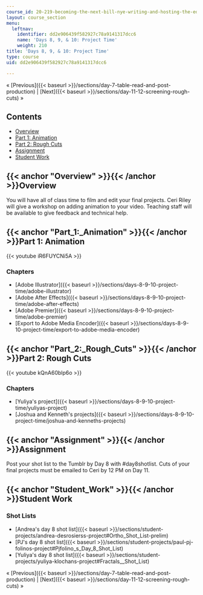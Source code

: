```yaml
---
course_id: 20-219-becoming-the-next-bill-nye-writing-and-hosting-the-educational-show-january-iap-2015
layout: course_section
menu:
  leftnav:
    identifier: dd2e906439f582927c78a9141317dcc6
    name: 'Days 8, 9, & 10: Project Time'
    weight: 210
title: 'Days 8, 9, & 10: Project Time'
type: course
uid: dd2e906439f582927c78a9141317dcc6

---
```


« [Previous]({{< baseurl >}}/sections/day-7-table-read-and-post-production) | [Next]({{< baseurl >}}/sections/day-11-12-screening-rough-cuts) »

Contents
--------

*   [Overview](#Overview)
*   [Part 1: Animation](#Part_1:_Animation)
*   [Part 2: Rough Cuts](#Part_2:_Rough_Cuts)
*   [Assignment](#Assignment)
*   [Student Work](#Student_Work)

{{< anchor "Overview" >}}{{< /anchor >}}Overview
------------------------------------------------

You will have all of class time to film and edit your final projects. Ceri Riley will give a workshop on adding animation to your video. Teaching staff will be available to give feedback and technical help.

{{< anchor "Part_1:_Animation" >}}{{< /anchor >}}Part 1: Animation
------------------------------------------------------------------

{{< youtube iR6FUYCNi5A >}}

### Chapters

*   [Adobe Illustrator]({{< baseurl >}}/sections/days-8-9-10-project-time/adobe-illustrator)
*   [Adobe After Effects]({{< baseurl >}}/sections/days-8-9-10-project-time/adobe-after-effects)
*   [Adobe Premier]({{< baseurl >}}/sections/days-8-9-10-project-time/adobe-premier)
*   [Export to Adobe Media Encoder]({{< baseurl >}}/sections/days-8-9-10-project-time/export-to-adobe-media-encoder)

{{< anchor "Part_2:_Rough_Cuts" >}}{{< /anchor >}}Part 2: Rough Cuts
--------------------------------------------------------------------

{{< youtube kQnA60blp6o >}}

### Chapters

*   [Yuliya's project]({{< baseurl >}}/sections/days-8-9-10-project-time/yuliyas-project)
*   [Joshua and Kenneth's projects]({{< baseurl >}}/sections/days-8-9-10-project-time/joshua-and-kenneths-projects)

{{< anchor "Assignment" >}}{{< /anchor >}}Assignment
----------------------------------------------------

Post your shot list to the Tumblr by Day 8 with #day8shotlist. Cuts of your final projects must be emailed to Ceri by 12 PM on Day 11.

{{< anchor "Student_Work" >}}{{< /anchor >}}Student Work
--------------------------------------------------------

### Shot Lists

*   [Andrea's day 8 shot list]({{< baseurl >}}/sections/student-projects/andrea-desrosierss-project#Ortho_Shot_List-prelim)
*   [PJ's day 8 shot list]({{< baseurl >}}/sections/student-projects/paul-pj-folinos-project#Pjfolino_s_Day_8_Shot_List)
*   [Yuliya's day 8 shot list]({{< baseurl >}}/sections/student-projects/yuliya-klochans-project#Fractals__Shot_List)

« [Previous]({{< baseurl >}}/sections/day-7-table-read-and-post-production) | [Next]({{< baseurl >}}/sections/day-11-12-screening-rough-cuts) »
